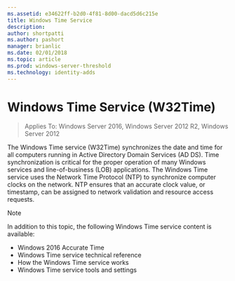 ```yaml
---
ms.assetid: e34622ff-b2d0-4f81-8d00-dacd5d6c215e
title: Windows Time Service
description:
author: shortpatti
ms.author: pashort
manager: brianlic
ms.date: 02/01/2018
ms.topic: article
ms.prod: windows-server-threshold
ms.technology: identity-adds
---
```


# Windows Time Service (W32Time)

>Applies To: Windows Server 2016, Windows Server 2012 R2, Windows Server 2012

The Windows Time service (W32Time) synchronizes the date and time for all computers running in Active Directory Domain Services (AD DS). Time synchronization is critical for the proper operation of many Windows services and line-of-business (LOB) applications. The Windows Time service uses the Network Time Protocol (NTP) to synchronize computer clocks on the network. NTP ensures that an accurate clock value, or timestamp, can be assigned to network validation and resource access requests.

>[!NOTE]
>In addition to this topic, the following Windows Time service content is available:<ul><li>Windows 2016 Accurate Time</li><li>Windows Time service technical reference</li><li>How the Windows Time service works</li><li>Windows Time service tools and settings</li></ul>

<!-- In this guide
In this guide:
Windows Accurate Time
High Accuracy
Support Boundary
Configuration for High Accuracy
Traceability for Compliance
Best Practices
Technical Reference
How the Windows Time Service Works
Windows Time Service Tools and Settings
-->

